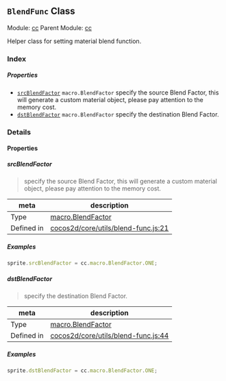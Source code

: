 ## `BlendFunc` Class



Module: [cc](../modules/cc.md)
Parent Module: [cc](../modules/cc.md)


Helper class for setting material blend function.



### Index

##### Properties

  - [`srcBlendFactor`](#srcblendfactor) `macro.BlendFactor` specify the source Blend Factor, this will generate a custom material object, please pay attention to the memory cost.
  - [`dstBlendFactor`](#dstblendfactor) `macro.BlendFactor` specify the destination Blend Factor.





### Details


#### Properties


##### srcBlendFactor

> specify the source Blend Factor, this will generate a custom material object, please pay attention to the memory cost.

| meta | description |
|------|-------------|
| Type | <a href="../enums/macro.BlendFactor.html" class="crosslink">macro.BlendFactor</a> |
| Defined in | [cocos2d/core/utils/blend-func.js:21](https://github.com/cocos-creator/engine/blob/2fda22be5638065a190bc4c97da6548631319aba/cocos2d/core/utils/blend-func.js#L21) |

##### Examples

```js
sprite.srcBlendFactor = cc.macro.BlendFactor.ONE;
```


##### dstBlendFactor

> specify the destination Blend Factor.

| meta | description |
|------|-------------|
| Type | <a href="../enums/macro.BlendFactor.html" class="crosslink">macro.BlendFactor</a> |
| Defined in | [cocos2d/core/utils/blend-func.js:44](https://github.com/cocos-creator/engine/blob/2fda22be5638065a190bc4c97da6548631319aba/cocos2d/core/utils/blend-func.js#L44) |

##### Examples

```js
sprite.dstBlendFactor = cc.macro.BlendFactor.ONE;
```





